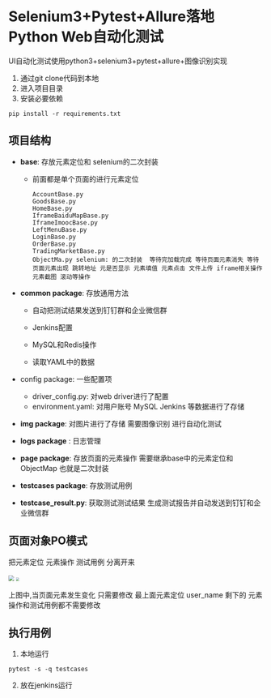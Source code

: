 # Selenium3+Pytest+Allure落地Python Web自动化测试


UI自动化测试使用python3+selenium3+pytest+allure+图像识别实现
1. 通过git clone代码到本地
2. 进入项目目录
3. 安装必要依赖
```
pip install -r requirements.txt 
```

## 项目结构

- **base**: 存放元素定位和 selenium的二次封装

  - 前面都是单个页面的进行元素定位

    ```
    AccountBase.py
    GoodsBase.py
    HomeBase.py
    IframeBaiduMapBase.py
    IframeImoocBase.py
    LeftMenuBase.py
    LoginBase.py
    OrderBase.py
    TradingMarketBase.py
    ObjectMa.py selenium: 的二次封装  等待完加载完成 等待页面元素消失 等待页面元素出现 跳转地址 元是否显示 元素填值 元素点击 文件上传 iframe相关操作 元素截图 滚动等操作
    ```

- **common package**: 存放通用方法

  - 自动把测试结果发送到钉钉群和企业微信群

  - Jenkins配置

  - MySQL和Redis操作

  - 读取YAML中的数据

- config package: 一些配置项

  - driver_config.py: 对web driver进行了配置
  - environment.yaml: 对用户账号 MySQL Jenkins 等数据进行了存储

- **img package**: 对图片进行了存储 需要图像识别 进行自动化测试

- **logs package** : 日志管理

- **page package**: 存放页面的元素操作 需要继承base中的元素定位和ObjectMap 也就是二次封装

- **testcases package**: 存放测试用例

- **testcase_result.py**: 获取测试测试结果 生成测试报告并自动发送到钉钉和企业微信群

## 页面对象PO模式

把元素定位 元素操作 测试用例 分离开来

<img src="https://cdn.staticaly.com/gh/Twistzz-XJTLU/picx-images-hosting@master/微信图片_20230722172841.gw15aryfahk.webp" style="zoom:67%;" />

<img src="https://cdn.staticaly.com/gh/Twistzz-XJTLU/picx-images-hosting@master/aba1084228dc3928965d72aec64a828.76nnq4tsjcw0.webp" style="zoom: 40%;" />

上图中,当页面元素发生变化 只需要修改 最上面元素定位 user_name 剩下的 元素操作和测试用例都不需要修改 

## 执行用例
1. 本地运行
```
pytest -s -q testcases
```
2. 放在jenkins运行

